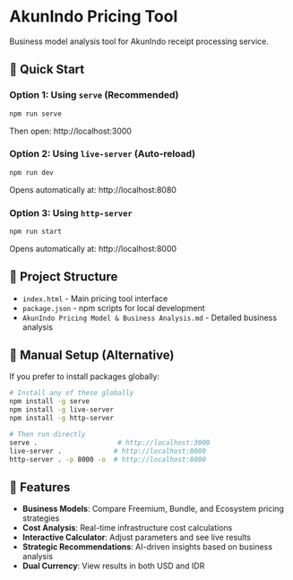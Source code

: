 # AkunIndo Pricing Tool

Business model analysis tool for AkunIndo receipt processing service.

## 🚀 Quick Start

### Option 1: Using `serve` (Recommended)
```bash
npm run serve
```
Then open: http://localhost:3000

### Option 2: Using `live-server` (Auto-reload)
```bash
npm run dev
```
Opens automatically at: http://localhost:8080

### Option 3: Using `http-server`
```bash
npm run start
```
Opens automatically at: http://localhost:8000

## 📁 Project Structure

- `index.html` - Main pricing tool interface
- `package.json` - npm scripts for local development
- `AkunIndo Pricing Model & Business Analysis.md` - Detailed business analysis

## 🔧 Manual Setup (Alternative)

If you prefer to install packages globally:

```bash
# Install any of these globally
npm install -g serve
npm install -g live-server  
npm install -g http-server

# Then run directly
serve .                    # http://localhost:3000
live-server .             # http://localhost:8080  
http-server . -p 8000 -o  # http://localhost:8000
```

## 📱 Features

- **Business Models**: Compare Freemium, Bundle, and Ecosystem pricing strategies
- **Cost Analysis**: Real-time infrastructure cost calculations
- **Interactive Calculator**: Adjust parameters and see live results
- **Strategic Recommendations**: AI-driven insights based on business analysis
- **Dual Currency**: View results in both USD and IDR